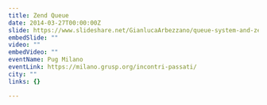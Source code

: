 ```yaml
---
title: Zend Queue
date: 2014-03-27T00:00:00Z
slide: https://www.slideshare.net/GianlucaArbezzano/queue-system-and-zendqueue-implementation
embedSlide: ""
video: ""
embedVideo: ""
eventName: Pug Milano
eventLink: https://milano.grusp.org/incontri-passati/
city: ""
links: {}

---
```

